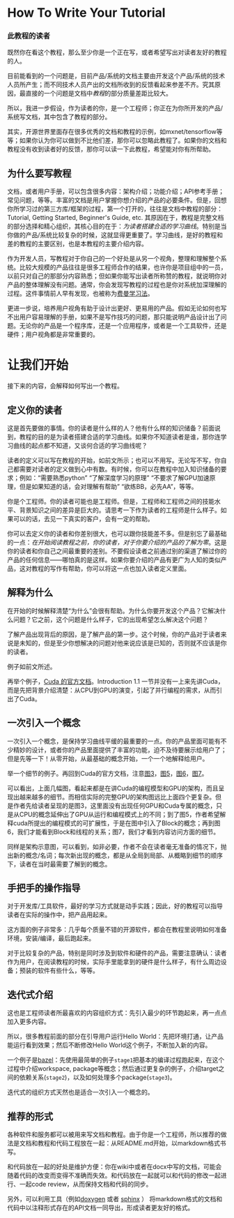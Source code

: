 # How To Write Your Tutorial

### 此教程的读者

既然你在看这个教程，那么至少你是一个正在写，或者希望写出对读者友好的教程的人。

目前能看到的一个问题是，目前产品/系统的文档主要由开发这个产品/系统的技术人员所产生；而不同技术人员产出的文档所收到的反馈看起来参差不齐。究其原因，最直接的一个问题是文档中*教程*的部分质量差距比较大。

所以，我进一步假设，作为读者的你，是一个工程师；你正在为你所开发的产品/系统写文档，其中包含了教程的部分。

其实，开源世界里面存在很多优秀的文档和教程的示例，如mxnet/tensorflow等等；如果你认为你可以做到不比他们差，那你可以忽略此教程了。如果你的文档和教程没有收到读者好的反馈，那你可以读一下此教程，希望能对你有所帮助。

## 为什么要写教程

文档，或者用户手册，可以包含很多内容：架构介绍；功能介绍；API参考手册；常见问题，等等。丰富的文档是用户掌握你想介绍的产品的必要条件。但是，回想你所学习过的第三方库/框架的过程，第一个打开的，往往是文档中教程的部分：Tutorial, Getting Started, Beginner's Guide, etc. 其原因在于，教程是完整文档的部分选择和精心组织，其核心目的在于：*为读者搭建合适的学习曲线*。特别是当你做的产品/系统比较复杂的时候，这就显得更重要了。学习曲线，是好的教程和差的教程的主要区别，也是本教程的主要介绍内容。

作为开发人员，写教程对于你自己的一个好处是从另一个视角，整理和理解整个系统。比较大规模的产品往往是很多工程师合作的结果，也许你是项目组中的一员，以前只对自己的那部分内容熟悉；但如果你能写出读者所称赞的教程，就说明你对产品的整体理解没有问题。通常，你会发现写教程的过程也是你对系统加深理解的过程。这件事情前人早有发现，也被称为[费曼学习法](https://mattyford.com/blog/2014/1/23/the-feynman-technique-model)。

更进一步说，培养用户视角有助于设计出更好、更易用的产品。假如无论如何也写不出用户容易理解的手册，如果不是写作技巧的问题，那只能说明产品设计出了问题。无论你的产品是一个程序库，还是一个应用程序，或者是一个工具软件，还是硬件；用户视角都是非常重要的。

# 让我们开始

接下来的内容，会解释如何写出一个教程。

## 定义你的读者

这是首先要做的事情。你的读者是什么样的人？他有什么样的知识储备？前面说到，教程的目的是为读者搭建合适的学习曲线。如果你不知道读者是谁，那你连学习曲线的起点都不知道，又谈何合适的学习曲线呢？

读者的定义可以写在教程的开始，如前文所示；也可以不用写。无论写不写，你自己都需要对读者的定义做到心中有数。有时候，你可以在教程中加入知识储备的要求；例如：“需要熟悉python” “了解深度学习的原理” “不要求了解GPU加速原理，但是如果知道的话，会对理解有帮助” “欲练BB，必先AA”，等等。

你是个工程师。你的读者可能也是工程师。但是，工程师和工程师之间的技能水平、背景知识之间的差异是巨大的。请思考一下作为读者的工程师是什么样子。如果可以的话，去见一下真实的客户，会有一定的帮助。

你可以去定义你的读者和你差别很大，也可以跟你技能差不多。但是别忘了最基础的一点：*在开始阅读教程之前，你的读者，对于你要介绍的产品的了解为零*。这是你的读者和你自己之间最重要的差别。不要假设读者之前通过别的渠道了解过你的产品的任何信息——哪怕真的是这样。如果你要介绍的产品有更广为人知的类似产品，这对教程的写作有帮助，你可以将这一点也加入读者定义里面。

## 解释为什么

在开始的时候解释清楚“为什么”会很有帮助。为什么你要开发这个产品？它解决什么问题？它之前，这个问题是什么样子，它的出现希望怎么解决这个问题？

了解产品出现背后的原因，是了解产品的第一步。这个时候，你的产品对于读者来说是未知的，但是至少你想解决的问题对他来说应该是已知的，否则就不应该是你的读者。

例子如前文所述。

再举个例子，[Cuda 的官方文档](https://docs.nvidia.com/cuda/cuda-c-programming-guide/index.html#introduction)。Introduction 1.1 一节并没有一上来先讲Cuda，而是先把背景介绍清楚：从CPU到GPU的演变，引起了并行编程的需求，从而引出了Cuda。

## 一次引入一个概念

一次引入一个概念，是保持学习曲线平缓的最重要的一点。你的产品里面可能有不少精妙的设计，或者你的产品里面提供了丰富的功能，迫不及待要展示给用户了；但是先等一下！从零开始，从最基础的概念开始，一个一个地解释给用户。

举一个细节的例子。再回到Cuda的官方文档，注意[图3](https://docs.nvidia.com/cuda/cuda-c-programming-guide/index.html#from-graphics-processing-to-general-purpose-parallel-computing__gpu-devotes-more-transistors-to-data-processing)，[图5](https://docs.nvidia.com/cuda/cuda-c-programming-guide/index.html#scalable-programming-model__automatic-scalability)，[图6](https://docs.nvidia.com/cuda/cuda-c-programming-guide/index.html#thread-hierarchy__grid-of-thread-blocks)，[图7](https://docs.nvidia.com/cuda/cuda-c-programming-guide/index.html#memory-hierarchy__memory-hierarchy-figure)。

可以看出，上面几幅图，看起来都是在讲Cuda的编程模型和GPU的架构，而且呈现出越来越多的细节。而相信实际的完整GPU的架构图远比上面四个更复杂。但是作者先给读者呈现的是图3，这里面没有出现任何GPU和Cuda专属的概念，只是从CPU的概念延伸出了GPU从运行和编程模式上的不同；到了图5，作者希望解释cuda所提出的编程模式的可扩展性，于是在图中引入了Block的概念；再到图6，我们才能看到Block和线程的关系；图7，我们才看到内容访问方面的细节。

同样是架构示意图，可以看到，如非必要，作者不会在读者毫无准备的情况下，抛出新的概念/名词；每次新出现的概念，都是从全局到局部、从概略到细节的顺序下，读者在当时最需要了解到的概念。

## 手把手的操作指导

对于开发库/工具软件，最好的学习方式就是动手实践；因此，好的教程可以指导读者在实际的操作中，把产品用起来。

这方面的例子非常多：几乎每个质量不错的开源软件，都会在教程里说明如何准备环境，安装/编译，最后跑起来。

对于比较复杂的产品，特别是同时涉及到软件和硬件的产品，需要注意确认：读者作为用户，在阅读教程的时候，实际手里能拿到的硬件是什么样子，有什么周边设备；预装的软件有些什么，等等。

## 迭代式介绍

这也是工程师读者所最喜欢的内容组织方式：先引入最少的环节跑起来，再一点点加入更多内容。

所以，很多教程前面的部分在引导用户运行Hello World：先把环境打通，让产品能运行看到效果；然后不断修改Hello World这个例子，不断加入新的内容。

一个例子是[bazel](https://docs.bazel.build/versions/2.0.0/tutorial/cpp.html#before-you-begin)：先使用最简单的例子`stage1`把基本的编译过程跑起来，在这个过程中介绍workspace, package等概念；然后通过更复杂的例子，介绍target之间的依赖关系(`stage2`)，以及如何处理多个package(`stage3`)。

迭代式的组织方式天然也是适合一次引入一个概念的。

## 推荐的形式

各种软件和服务都可以被用来写文档和教程。由于你是一个工程师，所以推荐的做法是文档和教程和代码工程放在一起：从README.md开始，以markdown格式书写。

和代码放在一起的好处是维护方便：你在wiki中或者在docx中写的文档，可能会随着代码的改变而变得不准确而失效。和代码放在一起就可以和代码的修改一起进行、一起code review，从而保持文档和代码的同步。

另外，可以利用工具（例如[doxygen](http://www.doxygen.nl/) 或者 [sphinx](https://www.sphinx-doc.org/en/master/index.html) ） 将markdown格式的文档和代码中以注释形式存在的API文档一同导出，形成读者更友好的格式。

